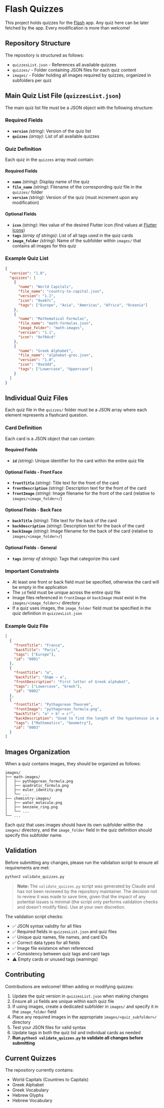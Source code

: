 # Flash Quizzes

This project holds quizzes for the [Flash](https://github.com/caillouc/flash) app. Any quiz here can be later fetched by the app. Every modification is more than welcome!

## Repository Structure

The repository is structured as follows:

- `quizzesList.json` - References all available quizzes
- `quizzes/` - Folder containing JSON files for each quiz content
- `images/` - Folder holding all images required by quizzes, organized in subfolders per quiz

## Main Quiz List File (`quizzesList.json`)

The main quiz list file must be a JSON object with the following structure:

### Required Fields
- **`version`** *(string)*: Version of the quiz list
- **`quizzes`** *(array)*: List of all available quizzes

### Quiz Definition

Each quiz in the `quizzes` array must contain:

#### Required Fields
- **`name`** *(string)*: Display name of the quiz
- **`file_name`** *(string)*: Filename of the corresponding quiz file in the `quizzes/` folder
- **`version`** *(string)*: Version of the quiz (must increment upon any modification)

#### Optional Fields
- **`icon`** *(string)*: Hex value of the desired Flutter icon (find values at [Flutter Icons](https://api.flutter.dev/flutter/material/Icons-class.html))
- **`tags`** *(array of strings)*: List of all tags used in the quiz cards
- **`image_folder`** *(string)*: Name of the subfolder within `images/` that contains all images for this quiz

### Example Quiz List
```json
{
  "version": "1.0",
  "quizzes": [
    {
      "name": "World Capitals",
      "file_name": "country-to-capital.json",
      "version": "1.1",
      "icon": "0xe67c",
      "tags": ["Europe", "Asia", "Americas", "Africa", "Oceania"]
    },
    {
      "name": "Mathematical Formulas",
      "file_name": "math-formulas.json",
      "image_folder": "math-images",
      "version": "1.1",
      "icon": "0xf04cd"
    },
    {
      "name": "Greek Alphabet",
      "file_name": "alphabet-grec.json",
      "version": "1.0",
      "icon": "0xe3dd",
      "tags": ["Lowercase", "Uppercase"]
    }
  ]
}
```

## Individual Quiz Files

Each quiz file in the `quizzes/` folder must be a JSON array where each element represents a flashcard question.

### Card Definition

Each card is a JSON object that can contain:

#### Required Fields
- **`id`** *(string)*: Unique identifier for the card within the entire quiz file

#### Optional Fields - Front Face
- **`frontTitle`** *(string)*: Title text for the front of the card
- **`frontDescription`** *(string)*: Description text for the front of the card
- **`frontImage`** *(string)*: Image filename for the front of the card (relative to `images/<image_folder>/`)

#### Optional Fields - Back Face
- **`backTitle`** *(string)*: Title text for the back of the card
- **`backDescription`** *(string)*: Description text for the back of the card
- **`backImage`** *(string)*: Image filename for the back of the card (relative to `images/<image_folder>/`)

#### Optional Fields - General
- **`tags`** *(array of strings)*: Tags that categorize this card

### Important Constraints
- At least one front or back field must be specified, otherwise the card will be empty in the application
- The `id` field must be unique across the entire quiz file
- Image files referenced in `frontImage` or `backImage` must exist in the `images/<image_folder>/` directory
- If a quiz uses images, the `image_folder` field must be specified in the quiz definition in `quizzesList.json`

### Example Quiz File
```json
[
  {
    "frontTitle": "France",
    "backTitle": "Paris",
    "tags": ["Europe"],
    "id": "0001"
  },
  {
    "frontTitle": "α",
    "backTitle": "ἂλφα – a",
    "frontDescription": "First letter of Greek alphabet",
    "tags": ["Lowercase", "Greek"],
    "id": "0002"
  },
  {
    "frontTitle": "Pythagorean Theorem",
    "frontImage": "pythagorean_formula.png",
    "backTitle": "a² + b² = c²",
    "backDescription": "Used to find the length of the hypotenuse in a right triangle",
    "tags": ["Mathematics", "Geometry"],
    "id": "0003"
  }
]
```

## Images Organization

When a quiz contains images, they should be organized as follows:

```
images/
├── math-images/
│   ├── pythagorean_formula.png
│   ├── quadratic_formula.png
│   ├── euler_identity.png
│   └── ...
├── chemistry-images/
│   ├── water_molecule.png
│   ├── benzene_ring.png
│   └── ...
└── ...
```

Each quiz that uses images should have its own subfolder within the `images/` directory, and the `image_folder` field in the quiz definition should specify this subfolder name.

## Validation

Before submitting any changes, please run the validation script to ensure all requirements are met:

```bash
python3 validate_quizzes.py
```

> **Note:** The `validate_quizzes.py` script was generated by Claude and has not been reviewed by the repository maintainer. The decision not to review it was made to save time, given that the impact of any potential issues is minimal (the script only performs validation checks and doesn't modify files). Use at your own discretion.

The validation script checks:
- ✅ JSON syntax validity for all files
- ✅ Required fields in `quizzesList.json` and quiz files
- ✅ Unique quiz names, file names, and card IDs
- ✅ Correct data types for all fields
- ✅ Image file existence when referenced
- ✅ Consistency between quiz tags and card tags
- ⚠️ Empty cards or unused tags (warnings)

## Contributing

Contributions are welcome! When adding or modifying quizzes:

1. Update the quiz version in `quizzesList.json` when making changes
2. Ensure all `id` fields are unique within each quiz file
3. If using images, create a dedicated subfolder in `images/` and specify it in the `image_folder` field
4. Place any required images in the appropriate `images/<quiz_subfolder>/` directory
5. Test your JSON files for valid syntax
6. Update tags in both the quiz list and individual cards as needed
7. **Run `python3 validate_quizzes.py` to validate all changes before submitting**

## Current Quizzes

The repository currently contains:
- World Capitals (Countries to Capitals)
- Greek Alphabet
- Greek Vocabulary
- Hebrew Glyphs
- Hebrew Vocabulary

